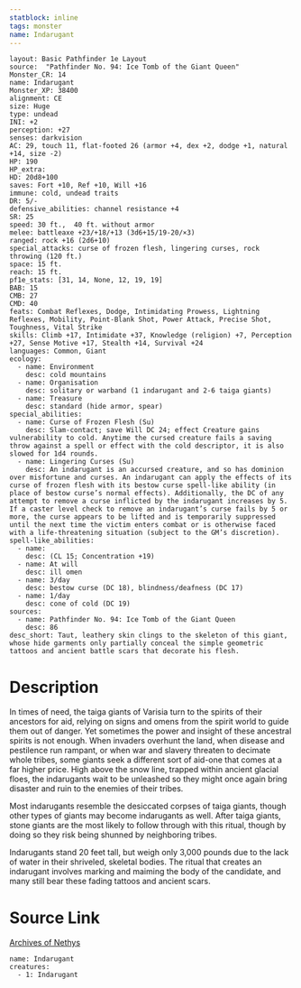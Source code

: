 ```yaml
---
statblock: inline
tags: monster
name: Indarugant
---
```

```statblock
layout: Basic Pathfinder 1e Layout
source:  "Pathfinder No. 94: Ice Tomb of the Giant Queen"
Monster_CR: 14
name: Indarugant
Monster_XP: 38400
alignment: CE
size: Huge
type: undead
INI: +2
perception: +27
senses: darkvision
AC: 29, touch 11, flat-footed 26 (armor +4, dex +2, dodge +1, natural +14, size -2)
HP: 190
HP_extra: 
HD: 20d8+100
saves: Fort +10, Ref +10, Will +16
immune: cold, undead traits
DR: 5/-
defensive_abilities: channel resistance +4
SR: 25
speed: 30 ft.,  40 ft. without armor
melee: battleaxe +23/+18/+13 (3d6+15/19-20/×3)
ranged: rock +16 (2d6+10)
special_attacks: curse of frozen flesh, lingering curses, rock throwing (120 ft.)
space: 15 ft.
reach: 15 ft.
pf1e_stats: [31, 14, None, 12, 19, 19]
BAB: 15
CMB: 27
CMD: 40
feats: Combat Reflexes, Dodge, Intimidating Prowess, Lightning Reflexes, Mobility, Point-Blank Shot, Power Attack, Precise Shot, Toughness, Vital Strike
skills: Climb +17, Intimidate +37, Knowledge (religion) +7, Perception +27, Sense Motive +17, Stealth +14, Survival +24
languages: Common, Giant
ecology:
  - name: Environment
    desc: cold mountains
  - name: Organisation
    desc: solitary or warband (1 indarugant and 2-6 taiga giants)
  - name: Treasure
    desc: standard (hide armor, spear)
special_abilities:
  - name: Curse of Frozen Flesh (Su)
    desc: Slam-contact; save Will DC 24; effect Creature gains vulnerability to cold. Anytime the cursed creature fails a saving throw against a spell or effect with the cold descriptor, it is also slowed for 1d4 rounds.
  - name: Lingering Curses (Su)
    desc: An indarugant is an accursed creature, and so has dominion over misfortune and curses. An indarugant can apply the effects of its curse of frozen flesh with its bestow curse spell-like ability (in place of bestow curse’s normal effects). Additionally, the DC of any attempt to remove a curse inflicted by the indarugant increases by 5. If a caster level check to remove an indarugant’s curse fails by 5 or more, the curse appears to be lifted and is temporarily suppressed until the next time the victim enters combat or is otherwise faced with a life-threatening situation (subject to the GM’s discretion).
spell-like_abilities:
  - name:
    desc: (CL 15; Concentration +19)
  - name: At will
    desc: ill omen
  - name: 3/day
    desc: bestow curse (DC 18), blindness/deafness (DC 17)
  - name: 1/day
    desc: cone of cold (DC 19)
sources:
  - name: Pathfinder No. 94: Ice Tomb of the Giant Queen
    desc: 86
desc_short: Taut, leathery skin clings to the skeleton of this giant, whose hide garments only partially conceal the simple geometric tattoos and ancient battle scars that decorate his flesh.
```
# Description
In times of need, the taiga giants of Varisia turn to the spirits of their ancestors for aid, relying on signs and omens from the spirit world to guide them out of danger. Yet sometimes the power and insight of these ancestral spirits is not enough. When invaders overhunt the land, when disease and pestilence run rampant, or when war and slavery threaten to decimate whole tribes, some giants seek a different sort of aid-one that comes at a far higher price. High above the snow line, trapped within ancient glacial floes, the indarugants wait to be unleashed so they might once again bring disaster and ruin to the enemies of their tribes.

Most indarugants resemble the desiccated corpses of taiga giants, though other types of giants may become indarugants as well. After taiga giants, stone giants are the most likely to follow through with this ritual, though by doing so they risk being shunned by neighboring tribes.

Indarugants stand 20 feet tall, but weigh only 3,000 pounds due to the lack of water in their shriveled, skeletal bodies. The ritual that creates an indarugant involves marking and maiming the body of the candidate, and many still bear these fading tattoos and ancient scars.
# Source Link
[Archives of Nethys](https://aonprd.com/MonsterDisplay.aspx?ItemName=Indarugant)
```encounter-table
name: Indarugant
creatures:
  - 1: Indarugant
```
